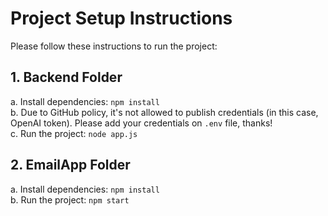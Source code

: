 # Project Setup Instructions

Please follow these instructions to run the project:

## 1. Backend Folder
   a. Install dependencies: `npm install`  
   b. Due to GitHub policy, it's not allowed to publish credentials (in this case, OpenAI token). Please add your credentials on `.env` file, thanks!              
   c. Run the project: `node app.js`

## 2. EmailApp Folder
   a. Install dependencies: `npm install`  
   b. Run the project: `npm start`
